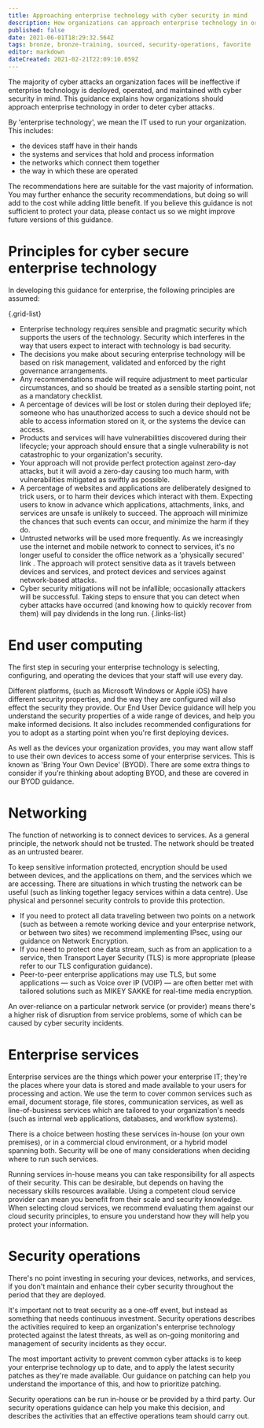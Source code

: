 ```yaml
---
title: Approaching enterprise technology with cyber security in mind
description: How organizations can approach enterprise technology in order to deter cyber attacks.
published: false
date: 2021-06-01T18:29:32.564Z
tags: bronze, bronze-training, sourced, security-operations, favorite
editor: markdown
dateCreated: 2021-02-21T22:09:10.059Z
---
```


The majority of cyber attacks an organization faces will be ineffective if enterprise technology is deployed, operated, and maintained with cyber security in mind. This guidance explains how organizations should approach enterprise technology in order to deter cyber attacks.

By 'enterprise technology', we mean the IT used to run your organization. This includes:

- the devices staff have in their hands
- the systems and services that hold and process information
- the networks which connect them together
- the way in which these are operated

The recommendations here are suitable for the vast majority of information. You may further enhance the security recommendations, but doing so will add to the cost while adding little benefit. If you believe this guidance is not sufficient to protect your data, please contact us so we might improve future versions of this guidance.

# Principles for cyber secure enterprise technology
In developing this guidance for enterprise, the following principles are assumed:

{.grid-list}
- Enterprise technology requires sensible and pragmatic security which supports the users of the technology. Security which interferes in the way that users expect to interact with technology is bad security.
- The decisions you make about securing enterprise technology will be based on risk management, validated and enforced by the right governance arrangements.
- Any recommendations made will require adjustment to meet particular circumstances, and so should be treated as a sensible starting point, not as a mandatory checklist.
- A percentage of devices will be lost or stolen during their deployed life; someone who has unauthorized access to such a device should not be able to access information stored on it, or the systems the device can access.
- Products and services will have vulnerabilities discovered during their lifecycle; your approach should ensure that a single vulnerability is not catastrophic to your organization's security.
- Your approach will not provide perfect protection against zero-day attacks, but it will avoid a zero-day causing too much harm, with vulnerabilities mitigated as swiftly as possible.
- A percentage of websites and applications are deliberately designed to trick users, or to harm their devices which interact with them. Expecting users to know in advance which applications, attachments, links, and services are unsafe is unlikely to succeed. The approach will minimize the chances that such events can occur, and minimize the harm if they do.
- Untrusted networks will be used more frequently. As we increasingly use the internet and mobile network to connect to services, it's no longer useful to consider the office network as a 'physically secured' link . The approach will protect sensitive data as it travels between devices and services, and protect devices and services against network-based attacks.
- Cyber security mitigations will not be infallible; occasionally attackers will be successful. Taking steps to ensure that you can detect when cyber attacks have occurred (and knowing how to quickly recover from them) will pay dividends in the long run.
{.links-list}

# End user computing
The first step in securing your enterprise technology is selecting, configuring, and operating the devices that your staff will use every day.

Different platforms, (such as Microsoft Windows or Apple iOS) have different security properties, and the way they are configured will also effect the security they provide. Our End User Device guidance will help you understand the security properties of a wide range of devices, and help you make informed decisions. It also includes recommended configurations for you to adopt as a starting point when you're first deploying devices.

As well as the devices your organization provides, you may want allow staff to use their own devices to access some of your enterprise services. This is known as 'Bring Your Own Device' (BYOD). There are some extra things to consider if you're thinking about adopting BYOD, and these are covered in our BYOD guidance.

# Networking
The function of networking is to connect devices to services. As a general principle, the network should not be trusted. The network should be treated as an untrusted bearer.

To keep sensitive information protected, encryption should be used between devices, and the applications on them, and the services which we are accessing. There are situations in which trusting the network can be useful (such as linking together legacy services within a data centre). Use physical and personnel security controls to provide this protection.

- If you need to protect all data traveling between two points on a network (such as between a remote working device and your enterprise network, or between two sites) we recommend implementing IPsec, using our guidance on Network Encryption.
- If you need to protect one data stream, such as from an application to a service, then Transport Layer Security (TLS) is more appropriate (please refer to our TLS configuration guidance).
- Peer-to-peer enterprise applications may use TLS, but some applications — such as Voice over IP (VOIP) — are often better met with tailored solutions such as MIKEY SAKKE for real-time media encryption.

An over-reliance on a particular network service (or provider) means there's a higher risk of disruption from service problems, some of which can be caused by cyber security incidents.

# Enterprise services
Enterprise services are the things which power your enterprise IT; they're the places where your data is stored and made available to your users for processing and action. We use the term to cover common services such as email, document storage, file stores, communication services, as well as line-of-business services which are tailored to your organization's needs (such as internal web applications, databases, and workflow systems).

There is a choice between hosting these services in-house (on your own premises), or in a commercial cloud environment, or a hybrid model spanning both. Security will be one of many considerations when deciding where to run such services.

Running services in-house means you can take responsibility for all aspects of their security. This can be desirable, but depends on having the necessary skills resources available. Using a competent cloud service provider can mean you benefit from their scale and security knowledge. When selecting cloud services, we recommend evaluating them against our cloud security principles, to ensure you understand how they will help you protect your information.

# Security operations
There's no point investing in securing your devices, networks, and services, if you don't maintain and enhance their cyber security throughout the period that they are deployed.

It's important not to treat security as a one-off event, but instead as something that needs continuous investment. Security operations describes the activities required to keep an organization's enterprise technology protected against the latest threats, as well as on-going monitoring and management of security incidents as they occur.

The most important activity to prevent common cyber attacks is to keep your enterprise technology up to date, and to apply the latest security patches as they're made available. Our guidance on patching can help you understand the importance of this, and how to prioritize patching.

Security operations can be run in-house or be provided by a third party. Our security operations guidance can help you make this decision, and describes the activities that an effective operations team should carry out.
